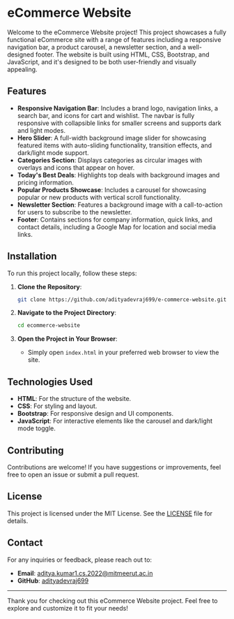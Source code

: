 # eCommerce Website

Welcome to the eCommerce Website project! This project showcases a fully functional eCommerce site with a range of features including a responsive navigation bar, a product carousel, a newsletter section, and a well-designed footer. The website is built using HTML, CSS, Bootstrap, and JavaScript, and it's designed to be both user-friendly and visually appealing.

## Features

- **Responsive Navigation Bar**: Includes a brand logo, navigation links, a search bar, and icons for cart and wishlist. The navbar is fully responsive with collapsible links for smaller screens and supports dark and light modes.
- **Hero Slider**: A full-width background image slider for showcasing featured items with auto-sliding functionality, transition effects, and dark/light mode support.
- **Categories Section**: Displays categories as circular images with overlays and icons that appear on hover.
- **Today's Best Deals**: Highlights top deals with background images and pricing information.
- **Popular Products Showcase**: Includes a carousel for showcasing popular or new products with vertical scroll functionality.
- **Newsletter Section**: Features a background image with a call-to-action for users to subscribe to the newsletter.
- **Footer**: Contains sections for company information, quick links, and contact details, including a Google Map for location and social media links.

## Installation

To run this project locally, follow these steps:

1. **Clone the Repository**:
    ```bash
    git clone https://github.com/adityadevraj699/e-commerce-website.git
    ```

2. **Navigate to the Project Directory**:
    ```bash
    cd ecommerce-website
    ```

3. **Open the Project in Your Browser**:
   - Simply open `index.html` in your preferred web browser to view the site.

## Technologies Used

- **HTML**: For the structure of the website.
- **CSS**: For styling and layout.
- **Bootstrap**: For responsive design and UI components.
- **JavaScript**: For interactive elements like the carousel and dark/light mode toggle.

## Contributing

Contributions are welcome! If you have suggestions or improvements, feel free to open an issue or submit a pull request.

## License

This project is licensed under the MIT License. See the [LICENSE](LICENSE) file for details.

## Contact

For any inquiries or feedback, please reach out to:

- **Email**: aditya.kumar1.cs.2022@mitmeerut.ac.in
- **GitHub**: [adityadevraj699](https://github.com/adityadevraj699)

---

Thank you for checking out this eCommerce Website project. Feel free to explore and customize it to fit your needs!
